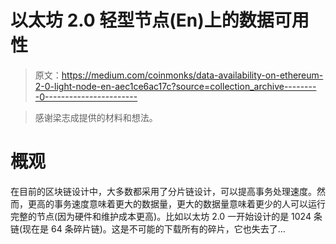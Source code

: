 # 以太坊 2.0 轻型节点(En)上的数据可用性

> 原文：<https://medium.com/coinmonks/data-availability-on-ethereum-2-0-light-node-en-aec1ce6ac17c?source=collection_archive---------0----------------------->

> 感谢梁志成提供的材料和想法。

# 概观

在目前的区块链设计中，大多数都采用了分片链设计，可以提高事务处理速度。然而，更高的事务速度意味着更大的数据量，更大的数据量意味着更少的人可以运行完整的节点(因为硬件和维护成本更高)。比如以太坊 2.0 一开始设计的是 1024 条链(现在是 64 条碎片链)。这是不可能的下载所有的碎片，它也失去了…